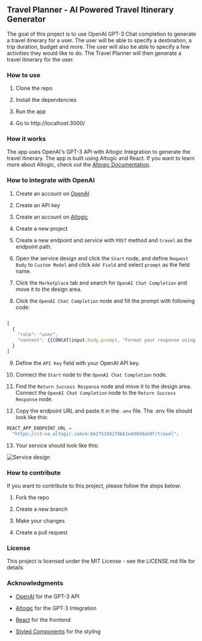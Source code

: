 ## Travel Planner - AI Powered Travel Itinerary Generator

The goal of this project is to use OpenAI GPT-3 Chat completion to generate a travel itinerary for a user. The user will be able to specify a destination, a trip duration, budget and more. The user will also be able to specify a few activities they would like to do. The Travel Planner will then generate a travel itinerary for the user.

### How to use

1. Clone the repo

2. Install the dependencies

3. Run the app

4. Go to http://localhost:3000/

### How it works

The app uses OpenAI's GPT-3 API with Altogic Integration to generate the travel itinerary. The app is built using Altogic and React. If you want to learn more about Altogic, check out the [Altogic Documentation](https://altogic.com/docs).

### How to integrate with OpenAI

1. Create an account on [OpenAI](https://openai.com/)

2. Create an API key

3. Create an account on [Altogic](https://designer.altogic.com/)

4. Create a new project

5. Create a new endpoint and service with `POST` method and `travel` as the endpoint path.

6. Open the service design and click the `Start` node, and define `Request Body` to `Custom Model` and click `Add Field` and select `prompt` as the field name.

7. Click the `Marketplace` tab and search for `OpenAI Chat Completion` and move it to the design area.

8. Click the `OpenAI Chat Completion` node and fill the prompt with following code:

```js

[
  {
    "role": "user",
    "content": {{CONCAT(input.body.prompt, "Format your response using Markdown. Use headings, subheadings, bullet points, and bold to organize the information.")}}
  }
]

```

9. Define the `API Key` field with your OpenAI API key.

10. Connect the `Start` node to the `OpenAI Chat Completion` node.

11. Find the `Return Success Response` node and move it to the design area. Connect the `OpenAI Chat Completion` node to the `Return Success Response` node.

12. Copy the endpoint URL and paste it in the `.env` file. The .env file should look like this:

```js
REACT_APP_ENDPOINT_URL =
  "https://c3-na.altogic.com/e:6427519d2f0b61e4d9dda50f/travel";
```

13. Your service should look like this:

![Service design](https://i.imgur.com/qdkUC3W.png)

### How to contribute

If you want to contribute to this project, please follow the steps below:

1. Fork the repo

2. Create a new branch

3. Make your changes

4. Create a pull request

### License

This project is licensed under the MIT License - see the LICENSE.md file for details

### Acknowledgments

- [OpenAI](https://openai.com/) for the GPT-3 API

- [Altogic](https://altogic.com/) for the GPT-3 Integration

- [React](https://reactjs.org/) for the frontend

- [Styled Components](https://styled-components.com/) for the styling
